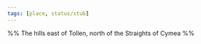 ```yaml
---
tags: [place, status/stub]
---
```


%% The hills east of Tollen, north of the Straights of Cymea %%
